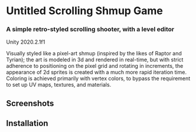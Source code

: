# Untitled Scrolling Shmup Game
### A simple retro-styled scrolling shooter, with a level editor
Unity 2020.2.1f1

Visually styled like a pixel-art shmup (inspired by the likes of Raptor and Tyrian); the art is modeled in 3d and rendered in real-time, but with strict adherence to positioning on the pixel grid and rotating in increments, the appearance of 2d sprites is created with a much more rapid iteration time. Coloring is achieved primarily with vertex colors, to bypass the requirement to set up UV maps, textures, and materials.

## Screenshots

## Installation
